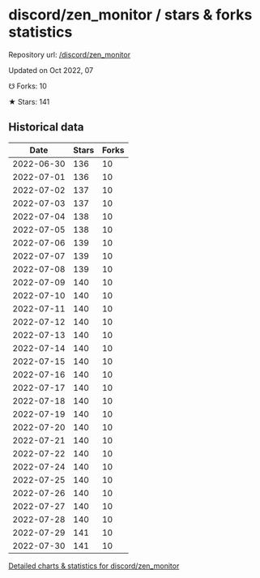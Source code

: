 # discord/zen_monitor / stars & forks statistics

Repository url: [/discord/zen_monitor](https://github.com/discord/zen_monitor)

Updated on Oct 2022, 07

☋ Forks: 10

★ Stars: 141

## Historical data
| Date | Stars | Forks |
|------|-------|-------|
| 2022-06-30 | 136 | 10 | 
| 2022-07-01 | 136 | 10 | 
| 2022-07-02 | 137 | 10 | 
| 2022-07-03 | 137 | 10 | 
| 2022-07-04 | 138 | 10 | 
| 2022-07-05 | 138 | 10 | 
| 2022-07-06 | 139 | 10 | 
| 2022-07-07 | 139 | 10 | 
| 2022-07-08 | 139 | 10 | 
| 2022-07-09 | 140 | 10 | 
| 2022-07-10 | 140 | 10 | 
| 2022-07-11 | 140 | 10 | 
| 2022-07-12 | 140 | 10 | 
| 2022-07-13 | 140 | 10 | 
| 2022-07-14 | 140 | 10 | 
| 2022-07-15 | 140 | 10 | 
| 2022-07-16 | 140 | 10 | 
| 2022-07-17 | 140 | 10 | 
| 2022-07-18 | 140 | 10 | 
| 2022-07-19 | 140 | 10 | 
| 2022-07-20 | 140 | 10 | 
| 2022-07-21 | 140 | 10 | 
| 2022-07-22 | 140 | 10 | 
| 2022-07-24 | 140 | 10 | 
| 2022-07-25 | 140 | 10 | 
| 2022-07-26 | 140 | 10 | 
| 2022-07-27 | 140 | 10 | 
| 2022-07-28 | 140 | 10 | 
| 2022-07-29 | 141 | 10 | 
| 2022-07-30 | 141 | 10 | 


[Detailed charts & statistics for discord/zen_monitor](https://reviewgithub.com/rep/discord/zen_monitor)
